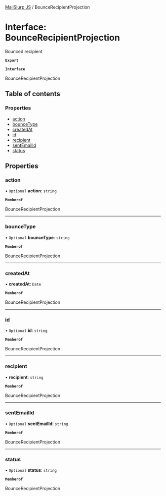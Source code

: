 [MailSlurp JS](../README.md) / BounceRecipientProjection

# Interface: BounceRecipientProjection

Bounced recipient

**`Export`**

**`Interface`**

BounceRecipientProjection

## Table of contents

### Properties

- [action](BounceRecipientProjection.md#action)
- [bounceType](BounceRecipientProjection.md#bouncetype)
- [createdAt](BounceRecipientProjection.md#createdat)
- [id](BounceRecipientProjection.md#id)
- [recipient](BounceRecipientProjection.md#recipient)
- [sentEmailId](BounceRecipientProjection.md#sentemailid)
- [status](BounceRecipientProjection.md#status)

## Properties

### action

• `Optional` **action**: `string`

**`Memberof`**

BounceRecipientProjection

___

### bounceType

• `Optional` **bounceType**: `string`

**`Memberof`**

BounceRecipientProjection

___

### createdAt

• **createdAt**: `Date`

**`Memberof`**

BounceRecipientProjection

___

### id

• `Optional` **id**: `string`

**`Memberof`**

BounceRecipientProjection

___

### recipient

• **recipient**: `string`

**`Memberof`**

BounceRecipientProjection

___

### sentEmailId

• `Optional` **sentEmailId**: `string`

**`Memberof`**

BounceRecipientProjection

___

### status

• `Optional` **status**: `string`

**`Memberof`**

BounceRecipientProjection
